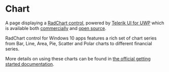 ﻿# Chart

A page displaying a [RadChart control](http://www.telerik.com/universal-windows-platform-ui/chart), powered by [Telerik UI for UWP](http://www.telerik.com/universal-windows-platform-ui) which is available both [commercially](http://www.telerik.com/purchase/universal-windows-platform) and [open source](https://github.com/telerik/UI-For-UWP).

RadChart control for Windows 10 apps features a rich set of chart series from Bar, Line, Area, Pie, Scatter and Polar charts to different financial series.

More details on using these charts can be found in [the official getting started documentation](http://docs.telerik.com/windows-universal/controls/radchart/getting-started).
